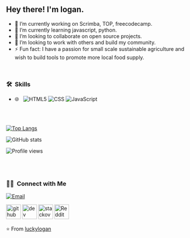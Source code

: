 

<h2> Hey there! I'm logan.</h2>

- 🔭 I’m currently working on Scrimba, TOP, freecodecamp. 
- 🌱 I’m currently learning javascript, python. 
- 👯 I’m looking to collaborate on open source projects. 
- 🤔 I’m looking to work with others and build my community. 
- ⚡ Fun fact: I have a passion for small scale sustainable agriculture and wish to build tools to promote more local food supply. 



<br>


<h3> 🛠 &nbsp;Skills</h3>


- 🌐 &nbsp;
  ![HTML5](https://img.shields.io/badge/-HTML5-333333?style=flat&logo=HTML5)
  ![CSS](https://img.shields.io/badge/-CSS-333333?style=flat&logo=CSS3&logoColor=1572B6)
  ![JavaScript](https://img.shields.io/badge/-JavaScript-333333?style=flat&logo=javascript)
 
<br/>

<br>

[![Top Langs](https://github-readme-stats.vercel.app/api/top-langs/?username=luckylogan)](https://github.com/anuraghazra/github-readme-stats)

![GitHub stats](https://github-readme-stats.vercel.app/api?username=luckylogan&show_icons=true)  

![Profile views](https://gpvc.arturio.dev/luckylogan)  
  
</br>

</a>


<br/>

<h3> 🤝🏻 &nbsp;Connect with Me </h3>

<!-- <p align="center">
<a href=""><img alt="Website" src=""></a>
<a href="https://www.linkedin.com/in/AVS1508/"><img alt="LinkedIn" src=""></a>
<a href="https://www.instagram.com/adityavs_/"><img alt="Instagram" src=""></a> -->

<a href="mailto:loganjamesy@outlook.com"><img alt="Email" src="https://img.shields.io/badge/Email-loganjamesy@outlook.com-blue?style=flat-square&logo=outlook"></a>

[<img src='https://cdn.jsdelivr.net/npm/simple-icons@3.0.1/icons/github.svg' alt='github' height='40'>](https://github.com/luckylogan)  [<img src='https://cdn.jsdelivr.net/npm/simple-icons@3.0.1/icons/dev-dot-to.svg' alt='dev' height='40'>](https://dev.to/luckylogan)  [<img src='https://cdn.jsdelivr.net/npm/simple-icons@3.0.1/icons/stackoverflow.svg' alt='stackoverflow' height='40'>](https://stackoverflow.com/users/luckylogan)  [<img src='https://cdn.jsdelivr.net/npm/simple-icons@3.0.1/icons/reddit.svg' alt='Reddit' height='40'>](https://www.reddit.com/user/shirikin)  

</p>

⭐️ From [luckylogan](https://github.com/luckylogan)

